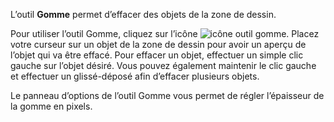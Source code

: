 L’outil **Gomme** permet d’effacer des objets de la zone de dessin.

 Pour utiliser l’outil Gomme, cliquez sur l’icône ![icône outil gomme](../../assets/PLACEHOLDER.png). Placez votre curseur sur un objet de la zone de dessin pour avoir un aperçu de l’objet qui va être effacé. Pour effacer un objet, effectuer un simple clic gauche sur l’objet désiré. Vous pouvez également maintenir le clic gauche et effectuer un glissé-déposé afin d’effacer plusieurs objets.

 Le panneau d’options de l’outil Gomme vous permet de régler l’épaisseur de la gomme en pixels.
